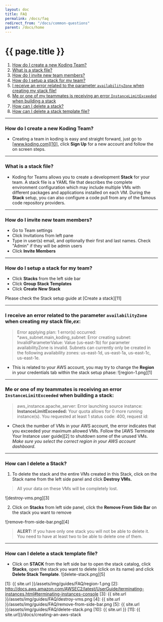 ```yaml
---
layout: doc
title: FAQ
permalink: /docs/faq
redirect_from: "/docs/common-questions"
parent: /docs/home
---
```


# {{ page.title }}

1. [How do I create a new Koding Team?](#new-koding-team)
2. [What is a stack file?](#user-content-createstack)
3. [How do I invite new team members?](#invite-team-members)
4. [How do I setup a stack for my team?](#setup-stack-for-team)
5. [I receive an error related to the parameter `availabilityZone` when creating my stack file!](#user-content-availabilityZone)
6. [Me or one of my teammates is receiving an error `InstanceLimitExceeded` when building a stack](#user-content-InstanceLimitExceeded)
7. [How can I delete a stack?](#delete-stack)
8. [How can I delete a stack template file?](#delete-stack-template)

* * *


### <a name="new-koding-team"></a> How do I create a new Koding Team?

* Creating a team in koding is easy and straight forward, just go to [www.koding.com][10], click **Sign Up** for a new account and follow the on screen steps.

---

### <a name="user-content-createstack"></a> What is a stack file?

* Koding for Teams allows you to create a development **Stack** for your team. A stack file is a YAML file that describes the complete environment configuration which may include multiple VMs with different packages and applications installed on each VM. During the **Stack** setup, you can also configure a code pull from any of the famous code repository providers.

---

### <a name="invite-team-members"></a> How do I invite new team members?

* Go to Team settings
* Click Invitations from left pane
* Type in user(s) email, and optionally their first and last names. Check "Admin" if they will be admin users
* Click **Invite Members**

---

### <a name="setup-stack-for-team"></a> How do I setup a stack for my team?

* Click **Stacks** from the left side bar
* Click **Group Stack Templates**
* Click **Create New Stack**

Please check the Stack setup guide at [Create a stack][11]

---

### <a name="user-content-availabilityZone"></a> I receive an error related to the parameter `availabilityZone` when creating my stack file,_ex_:

> Error applying plan: 1 error(s) occurred: *aws_subnet.main_koding_subnet: Error creating subnet: InvalidParameterValue: Value (us-east-1b) for parameter availabilityZone is invalid. Subnets can currently only be created in the following availability zones: us-east-1d, us-east-1a, us-east-1c, us-east-1e.

* This is related to your AWS account, you may try to change the **Region** in your credentials tab within the stack setup phase:
 ![region-1.png][1]

---

### <a name="user-content-InstanceLimitExceeded"></a> Me or one of my teammates is receiving an error `InstanceLimitExceeded` when building a stack:

> aws_instance.apache_server: Error launching source instance: **InstanceLimitExceeded:** Your quota allows for 0 more running instance(s). You requested at least 1 status code: 400, request id:

* Check the number of VMs in your AWS account, the error indicates that you exceeded your maximum allowed VMs. Follow the [AWS Terminate Your Instance user guide][2] to shutdown some of the unused VMs. _Make sure you select the correct region in your AWS account dashboard_.

---

### <a name="delete-stack"></a> How can I delete a Stack?

1. To delete the stack and the entire VMs created in this Stack, click on the Stack name from the left side panel and click **Destroy VMs.**

> All your data on these VMs will be completely lost.

![destroy-vms.png][3]

2. Click on **Stacks** from left side panel, click the **Remove From Side Bar** on the stack you want to remove

![remove-from-side-bar.png][4]

> **ALERT:** If you have only one stack you will not be able to delete it. You need to have at least two to be able to delete one of them.

---

### <a name="delete-stack-template"></a> How can I delete a stack template file?

* Click on **STACK** from the left side bar to open the stack catalog, click **Stacks**, open the stack you want to delete (click on its name) and click **Delete Stack Template**.
![delete-stack.png][5]

[1]: {{ site.url }}/assets/img/guides/FAQ/region-1.png
[2]: http://docs.aws.amazon.com/AWSEC2/latest/UserGuide/terminating-instances.html#terminating-instances-console
[3]: {{ site.url }}/assets/img/guides/FAQ/destroy-vms.png
[4]: {{ site.url }}/assets/img/guides/FAQ/remove-from-side-bar.png
[5]: {{ site.url }}/assets/img/guides/FAQ/delete-stack.png
[10]: {{ site.url }}
[11]: {{ site.url}}/docs/creating-an-aws-stack
